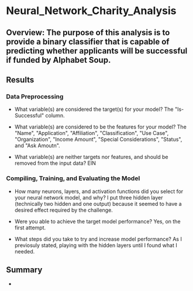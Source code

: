 # Neural_Network_Charity_Analysis

## Overview: The purpose of this analysis is to provide a binary classifier that is capable of predicting whether applicants will be successful if funded by Alphabet Soup.

## Results

  ### Data Preprocessing
   - What variable(s) are considered the target(s) for your model?
      The "Is-Successful" column. 
   
   - What variable(s) are considered to be the features for your model?
      The "Name", "Application", "Affiliation", "Classification", "Use Case", "Organization", "Income Amount", "Special Considerations", "Status", and "Ask Amoutn".
   
   - What variable(s) are neither targets nor features, and should be removed from the input data?
      EIN
  
  ### Compiling, Training, and Evaluating the Model   
   - How many neurons, layers, and activation functions did you select for your neural network model, and why?
      I put three hidden layer (technically two hidden and one output) because it seemed to have a desired effect required by the challenge. 
   
   - Were you able to achieve the target model performance?
      Yes, on the first attempt.
   
   - What steps did you take to try and increase model performance?
      As I previosuly stated, playing with the hidden layers until I found what I needed. 
      
## Summary
  - 
